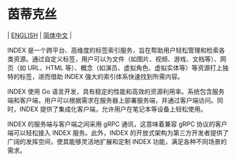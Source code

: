 # 茵蒂克丝

| [ENGLISH](./README.md) | [简体中文](#) |

INDEX 是一个跨平台、高维度的标签索引服务，旨在帮助用户轻松管理和检索各类资源。通过自定义标签，用户可以为文件（如图片、视频、游戏、文档等）、网页（如 URL、HTML 等）、概念（如演员、虚拟角色、虚拟实体等）等资源打上独特的标签，进而借助 INDEX 强大的索引体系快速找到所需内容。

INDEX 使用 Go 语言开发，具有稳定的性能和高效的资源利用率。系统包含服务端和客户端，用户可以根据需求在服务器上部署服务端，并通过客户端访问。同时，INDEX 提供了集成化客户端，允许用户在笔记本等设备上轻松使用。

INDEX 的服务端与客户端之间采用 gRPC 通讯，这意味着兼容 gRPC 协议的客户端可以轻松接入 INDEX 服务。此外，INDEX 的开放式架构为第三方开发者提供了广阔的发挥空间，使其能够灵活地扩展和定制 INDEX 功能，满足各种不同场景的需求。
